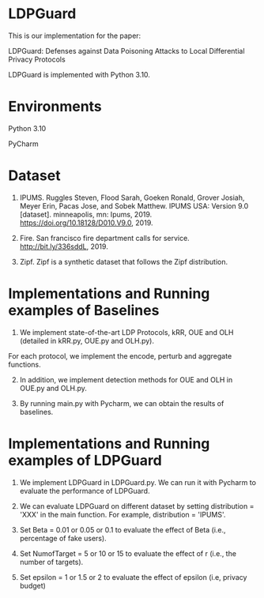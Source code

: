 # LDPGuard

This is our implementation for the paper:

LDPGuard: Defenses against Data Poisoning Attacks to Local Differential Privacy Protocols

LDPGuard is implemented with Python 3.10.

# Environments

Python 3.10

PyCharm

# Dataset

1. IPUMS.  Ruggles Steven, Flood Sarah, Goeken Ronald, Grover Josiah, Meyer Erin, Pacas Jose, and Sobek Matthew. IPUMS USA: Version 9.0 [dataset]. minneapolis, mn: Ipums, 2019. https://doi.org/10.18128/D010.V9.0, 2019.
 
2. Fire.   San francisco fire department calls for service. http://bit.ly/336sddL, 2019.

3. Zipf. Zipf is a synthetic dataset that follows the Zipf distribution.  

# Implementations and Running examples of Baselines

1. We implement state-of-the-art LDP Protocols, kRR, OUE and OLH (detailed in kRR.py, OUE.py and OLH.py).

For each protocol, we implement the encode, perturb and aggregate functions.  

2. In addition, we implement detection methods for OUE and OLH in OUE.py and OLH.py.

3. By running main.py with Pycharm, we can obtain the results of baselines.


# Implementations  and Running examples of LDPGuard

1. We implement LDPGuard in LDPGuard.py. We can run it with Pycharm to evaluate the performance of LDPGuard.

2. We can evaluate LDPGuard on different dataset by setting  distribution = 'XXX' in the main function. For example, distribution = 'IPUMS'. 

3. Set Beta = 0.01 or 0.05 or 0.1 to evaluate the effect of Beta (i.e., percentage of fake users).  

4. Set NumofTarget = 5 or 10 or 15 to evaluate the effect of r (i.e., the number of targets). 

5. Set epsilon = 1 or 1.5 or 2 to evaluate the effect of epsilon (i.e, privacy budget)

